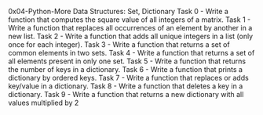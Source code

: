 0x04-Python-More Data Structures: Set, Dictionary
Task 0 - Write a function that computes the square value of all integers of a matrix.
Task 1 - Write a function that replaces all occurrences of an element by another in a new list.
Task 2 - Write a function that adds all unique integers in a list (only once for each integer).
Task 3 - Write a function that returns a set of common elements in two sets.
Task 4 - Write a function that returns a set of all elements present in only one set.
Task 5 - Write a function that returns the number of keys in a dictionary.
Task 6 - Write a function that prints a dictionary by ordered keys.
Task 7 - Write a function that replaces or adds key/value in a dictionary.
Task 8 - Write a function that deletes a key in a dictionary.
Task 9 - Write a function that returns a new dictionary with all values multiplied by 2

